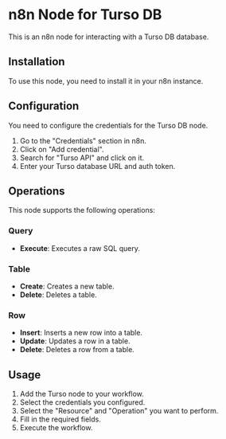 # n8n Node for Turso DB

This is an n8n node for interacting with a Turso DB database.

## Installation

To use this node, you need to install it in your n8n instance.

## Configuration

You need to configure the credentials for the Turso DB node.
1.  Go to the "Credentials" section in n8n.
2.  Click on "Add credential".
3.  Search for "Turso API" and click on it.
4.  Enter your Turso database URL and auth token.

## Operations

This node supports the following operations:

### Query
*   **Execute**: Executes a raw SQL query.

### Table
*   **Create**: Creates a new table.
*   **Delete**: Deletes a table.

### Row
*   **Insert**: Inserts a new row into a table.
*   **Update**: Updates a row in a table.
*   **Delete**: Deletes a row from a table.

## Usage

1.  Add the Turso node to your workflow.
2.  Select the credentials you configured.
3.  Select the "Resource" and "Operation" you want to perform.
4.  Fill in the required fields.
5.  Execute the workflow.
